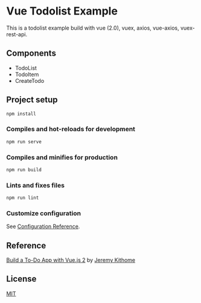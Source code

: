# Vue Todolist Example

This is a todolist example build with vue (2.0), vuex, axios, vue-axios, vuex-rest-api.

## Components

- TodoList
- TodoItem
- CreateTodo

## Project setup
```sh
npm install
```

### Compiles and hot-reloads for development
```sh
npm run serve
```

### Compiles and minifies for production
```sh
npm run build
```

### Lints and fixes files
```sh
npm run lint
```

### Customize configuration
See [Configuration Reference](https://cli.vuejs.org/config/).

## Reference

[Build a To-Do App with Vue.js 2](https://scotch.io/tutorials/build-a-to-do-app-with-vue-js-2) by [Jeremy Kithome](https://scotch.io/@Jerekith)

## License

[MIT](http://opensource.org/licenses/MIT)
